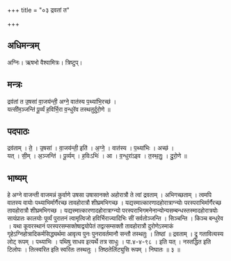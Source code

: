 +++
title = "०३ द्रवतां त"

+++
## अधिमन्त्रम्
अग्निः। ऋषभो वैश्वामित्रः। त्रिष्टुप्।

## मन्त्रः
द्रव॑तां त उ॒षसा॑ वा॒जय॑न्ती॒ अग्ने॒ वात॑स्य प॒थ्या॑भि॒रच्छ॑ ।  
यत्सी॑म॒ञ्जन्ति॑ पू॒र्व्यं ह॒विर्भि॒रा व॒न्धुरे॑व तस्थतुर्दुरो॒णे ॥

## पदपाठः
द्रव॑ताम् । ते॒ । उ॒षसा॑ । वा॒जय॑न्ती॒ इति॑ । अ॒ग्ने॒ । वात॑स्य । प॒थ्या॑भिः । अच्छ॑ ।  
यत् । सी॒म् । अ॒ञ्जन्ति॑ । पू॒र्व्यम् । ह॒विःऽभिः॑ । आ । व॒न्धुरा॑ऽइव । त॒स्थ॒तुः॒ । दु॒रो॒णे ॥

## भाष्यम्
हे अग्ने वाजन्ती वाजमन्नं कुर्वाणे उषसा उषासानक्ते अहोरात्रौ ते त्वां द्रवताम् । अभिगच्छताम् । त्वमपि वातस्य वायोः पथ्याभिर्मार्गैरच्छ तावहोरात्रौ शीघ्रमभिगच्छ । यद्यस्मात्कारणादहोरात्राग्न्योः परस्पराभिर्मार्गैरच्छ तावहोरात्रौ शीघ्रमभिगच्छ । यद्यस्मात्कारणादहोरात्राग्न्यो परस्पराभिगमनेनान्योन्यसम्बन्धस्तस्मादहोरात्रयोः सायंप्रातः कालयोः पूर्व्यं पुरातनं त्वामृत्विजो हविर्भिराज्यादिभिः सीं सर्वतोञ्जन्ति । सिञ्चन्ति । किञ्च बन्धुरेव । यथा कूवरस्थानं परस्परसम्सक्तेषाद्वयोपेतं तद्वत्सम्सक्तौ तावहोरात्रौ दुरोणेऽस्माकं गृहेऽग्निहोत्रादिकर्मसिद्ध्यर्थमा आवृत्य पुनः पुनरावर्तमानौ सन्तौ तस्थतुः । तिष्ठां ॥ द्रवताम् । द्रु गतावित्यस्य लोट् रूपम् । पथ्याभिः । पथिषु साधव इत्यर्थे तत्र साधुः । पा.४-४-९८ । इति यत् । नस्तद्धित इति टिलोपः । तित्स्वरित इति स्वरितः तस्थतुः । तिष्ठतेर्लिट्युसि रूपम् । निघातः ॥ ३ ॥